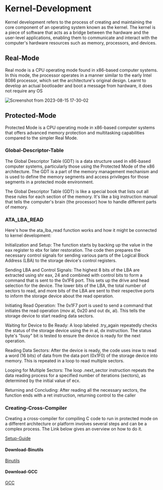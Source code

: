 # Kernel-Development

Kernel development refers to the process of creating and maintaining the core component of an operating system known as the kernel. 
The kernel is a piece of software that acts as a bridge between the hardware and the user-level applications, enabling them to communicate and interact with the computer's hardware resources such as memory, processors, and devices.

## Real-Mode


Real mode is a CPU operating mode found in x86-based computer systems. In this mode, the processor operates in a manner similar to the early Intel 8086 processor, which set the architecture's original design.
Learnt to develop an actual bootloader and boot a message from hardware, it does not require any OS

![Screenshot from 2023-08-15 17-30-02](https://github.com/anish-patil/Kernel-Development/assets/101693650/eab213d8-dae4-4e98-a368-c5f216f83808)


## Protected-Mode
Protected Mode is a CPU operating mode in x86-based computer systems that offers advanced memory protection and multitasking capabilities compared to the simpler Real Mode. 

### Global-Descriptor-Table

The Global Descriptor Table (GDT) is a data structure used in x86-based computer systems, particularly those using the Protected Mode of the x86 architecture. The GDT is a part of the memory management mechanism and is used to define the memory segments and access privileges for those segments in a protected mode environment.

The Global Descriptor Table (GDT) is like a special book that lists out all these rules for each section of the memory. It's like a big instruction manual that tells the computer's brain (the processor) how to handle different parts of memory.

### ATA_LBA_READ
Here's how the ata_lba_read function works and how it might be connected to kernel development:

   Initialization and Setup:
        The function starts by backing up the value in the eax register to ebx for later restoration.
        The code then prepares the necessary control signals for sending various parts of the Logical Block Address (LBA) to the storage device's control registers.

   Sending LBA and Control Signals:
        The highest 8 bits of the LBA are extracted using shr eax, 24 and combined with control bits to form a command that is sent to the 0x1F6 port. This sets up the drive and head selection for the device.
        The lower bits of the LBA, the total number of sectors to read, and more bits of the LBA are sent to their respective ports to inform the storage device about the read operation.

   Initiating Read Operation:
        The 0x1F7 port is used to send a command that initiates the read operation (mov al, 0x20 and out dx, al). This tells the storage device to start reading data sectors.

   Waiting for Device to Be Ready:
        A loop labeled .try_again repeatedly checks the status of the storage device using the in al, dx instruction. The status byte's "busy" bit is tested to ensure the device is ready for the next operation.

   Reading Data Sectors:
        After the device is ready, the code uses insw to read a word (16 bits) of data from the data port (0x1F0) of the storage device into memory. This is repeated in a loop to read multiple sectors.

   Looping for Multiple Sectors:
        The loop .next_sector instruction repeats the data reading process for a specified number of iterations (sectors), as determined by the initial value of ecx.

   Returning and Concluding:
        After reading all the necessary sectors, the function ends with a ret instruction, returning control to the caller
### Creating-Cross-Compiler

Creating a cross-compiler for compiling C code to run in protected mode on a different architecture or platform involves several steps and can be a complex process. The Link below gives an overview on how to do it.

[Setup-Guide](https://wiki.osdev.org/GCC_Cross-Compiler)

#### Download-Binutils

[Binutils](https://www.gnu.org/software/binutils/)

#### Download-GCC

[GCC](https://ftp.lip6.fr/pub/gcc/)


